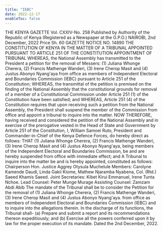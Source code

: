 ```yaml
---
title: "IEBC"
date: 2022-12-17
enableToc: false
---
```


THE KENYA GAZETTE
Vol. CXXIV-No. 258
Published by Authority of the Republic of Kenya
(Registered as a Newspaper at the G.P.O.)
NAIROBI, 2nd December, 2022
Price Sh. 60
GAZETTE NOTICE NO. 14890
THE CONSTITUTION OF KENYA
IN THE MATTER OF A TRIBUNAL APPOINTED PURSUANT TO
ARTICLE 251 OF THE CONSTITUTION
APPOINTMENT OF TRIBUNAL
WHEREAS, the National Assembly has transmitted to the
President a petition for the removal of Messers: (1) Juliana Whonge
Cherera, (2) Francis Mathenge Wanderi, (3) Irene Cherop Masit and
(4) Justus Abonyo Nyang'aya from office as members of Independent
Electoral and Boundaries Commission (IEBC) pursuant to Article 251
of the Constitution;
WHEREAS, the transmittal of the petition is premised on the
finding of the National Assembly that the constitutional grounds for
removal of a member of a Constitutional Commission under Article
251 (1) of the Constitution have been satisfied; and
WHEREAS, Article 251 (4) of the Constitution requires that upon
receiving such a petition from the National Assembly, the President
shall suspend the member of the Commission from office and appoint
a tribunal to inquire into the matter.
NOW THEREFORE, having received and considered the petition
of the National Assembly and in exercise of the prerogative vested in
the Head of State and Government by Article 251 of the Constitution,
I, William Samoei Ruto, President and Commander-in-Chief of the
Kenya Defence Forces, do hereby direct as follows:
THAT (1) Juliana Whonge Cherera, (2) Francis Mathenge
Wanderi, (3) Irene Cherop Masit and (4) Justus Abonyo Nyang'aya,
being members of the Independent Electoral and Boundaries
Commission, be and are hereby suspended from office with immediate
effect; and
A Tribunal to inquire into the matter be and is hereby appointed,
constituted as follows:
Chairperson
Hon. Justice Aggrey Otysula Muchelule
Members:
Carolyne Kamende Daudi,
Linda Gakii Kiome,
Mathew Njaramba Nyabena,
Col. (Rtd.) Saeed Khamis Saeed.
Joint Secretaries:
Kibet Kirui Emmanuel,
Irene Tunta Nchoe.
Lead Counsel:
Peter Munge Murage
Assisting Counsel:
Zamzam Abdi Abib
The mandate of the Tribunal shall be to consider the Petition for
the removal of (1) Juliana Whonge Cherera, (2) Francis Mathenge
Wanderi, (3) Irene Cherop Masit and (4) Justus Abonyo Nyang'aya.
from office as members of Independent Electoral and Boundaries
Commission (IEBC) and to inquire into the allegations therein.
In the discharge of its functions, the Tribunal shall-
(a) Prepare and submit a report and its recommendations
thereon expeditiously; and
(b) Exercise all the powers conferred upon it by law for the
proper execution of its mandate.
Dated the 2nd December, 2022.
